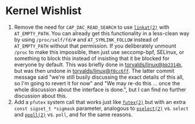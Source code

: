 # Kernel Wishlist

1. Remove the need for `CAP_DAC_READ_SEARCH` to use [`linkat(2)`](http://man7.org/linux/man-pages/man2/linkat.2.html) with `AT_EMPTY_PATH`. You can already get this functionality in a less-clean way by using `/proc/self/fd/#` and `AT_SYMLINK_FOLLOW` instead of `AT_EMPTY_PATH` without that permission. If you deliberately unmount `/proc` to make this impossible, then just use seccomp-bpf, SELinux, or something to block this instead of insisting that it be blocked for everyone by default. This was briefly done in [torvalds/linux@`bb2314b`](https://github.com/torvalds/linux/commit/bb2314b), but was then undone in [torvalds/linux@`f0cc6ff`](https://github.com/torvalds/linux/commit/f0cc6ff). The latter commit message said "we're still busily discussing the exact details of this all, so I'm going to revert it for now" and "We may re-do this ... once the whole discussion about the interface is done.", but I can find no further discussion about this.
2. Add a `pfutex` system call that works just like [`futex(2)`](http://man7.org/linux/man-pages/man2/futex.2.html) but with an extra `const sigset_t *sigmask` parameter, analogous to [`pselect(2)`](http://man7.org/linux/man-pages/man2/pselect.2.html) vs. `select` and [`ppoll(2)`](http://man7.org/linux/man-pages/man2/ppoll.2.html) vs. `poll`, and for the same reasons.
